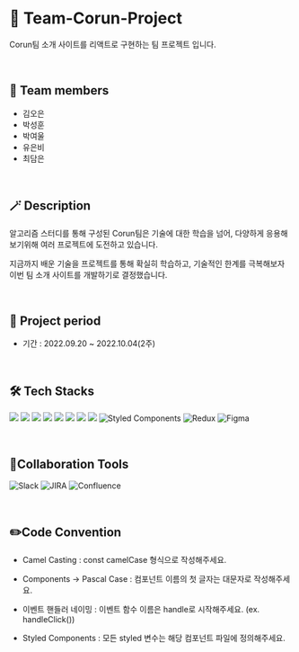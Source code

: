 # 🔭 Team-Corun-Project
Corun팀 소개 사이트를 리액트로 구현하는 팀 프로젝트 입니다.

</br>

## 🙌 Team members
- 김오은
- 박성훈
- 박여울
- 유은비
- 최담은
</br>

## 🪄 Description
알고리즘 스터디를 통해 구성된 Corun팀은 기술에 대한 학습을 넘어, 다양하게 응용해보기위해 여러 프로젝트에 도전하고 있습니다.

지금까지 배운 기술을 프로젝트를 통해 확실히 학습하고, 기술적인 한계를 극복해보자 이번 팀 소개 사이트를 개발하기로 결정했습니다.

</br>


## :date: Project period
- 기간 : 2022.09.20 ~ 2022.10.04(2주)

</br>

## 🛠 Tech Stacks
<img src="https://img.shields.io/badge/github-181717?style=for-the-badge&logo=github&logoColor=white"> <img src="https://img.shields.io/badge/git-F05032?style=for-the-badge&logo=git&logoColor=white"> <img src="https://img.shields.io/badge/html5-E34F26?style=for-the-badge&logo=html5&logoColor=white"> <img src="https://img.shields.io/badge/css-1572B6?style=for-the-badge&logo=css3&logoColor=white"> <img src="https://img.shields.io/badge/javascript-F7DF1E?style=for-the-badge&logo=javascript&logoColor=black"> <img src="https://img.shields.io/badge/react-61DAFB?style=for-the-badge&logo=react&logoColor=black"> <img src="https://img.shields.io/badge/node.js-339933?style=for-the-badge&logo=Node.js&logoColor=white"> <img src="https://img.shields.io/badge/express-000000?style=for-the-badge&logo=express&logoColor=white"> ![Styled Components](https://img.shields.io/badge/styled--components-DB7093?style=for-the-badge&logo=styled-components&logoColor=white) ![Redux](https://img.shields.io/badge/redux-%23593d88.svg?style=for-the-badge&logo=redux&logoColor=white) ![Figma](https://img.shields.io/badge/Figma-F24E1E?style=for-the-badge&logo=Figma&logoColor=white)

</br>


## 📱Collaboration Tools
![Slack](https://img.shields.io/badge/Slack-4A154B?style=for-the-badge&logo=slack&logoColor=white)
![JIRA](https://img.shields.io/badge/JIRA-0052CC?style=for-the-badge&logo=jira&logoColor=white)
![Confluence](https://img.shields.io/badge/Confluence-172B4D?style=for-the-badge&logo=confluence&logoColor=white)

</br>

## ✏️Code Convention

- Camel Casting
: const camelCase 형식으로 작성해주세요.

- Components -> Pascal Case
: 컴포넌트 이름의 첫 글자는 대문자로 작성해주세요.

- 이벤트 핸들러 네이밍
: 이벤트 함수 이름은 handle로 시작해주세요. (ex. handleClick())

- Styled Components
: 모든 styled 변수는 해당 컴포넌트 파일에 정의해주세요.

